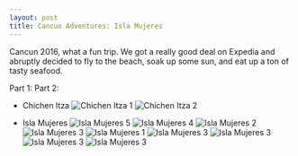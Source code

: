 ```yaml
---
layout: post
title: Cancun Adventures: Isla Mujeres
---
```


Cancun 2016, what a fun trip. We got a really good deal on Expedia and abruptly decided to fly to the beach, soak up some sun, and eat up a ton of tasty seafood.

Part 1: 
Part 2: 

* Chichen Itza 
![Chichen Itza 1](/images/chichenitza-1.jpg)
![Chichen Itza 2](/images/chichenitza-2.jpg)

* Isla Mujeres
![Isla Mujeres 5](/images/islamujeres-5.jpg)
![Isla Mujeres 4](/images/islamujeres-4.jpg)
![Isla Mujeres 2](/images/islamujeres-2.jpg)
![Isla Mujeres 3](/images/islamujeres-8.jpg)
![Isla Mujeres 1](/images/islamujeres-1.jpg)
![Isla Mujeres 3](/images/islamujeres-9.jpg)
![Isla Mujeres 3](/images/islamujeres-3.jpg)
![Isla Mujeres 3](/images/islamujeres-6.jpg)
![Isla Mujeres 3](/images/islamujeres-7.jpg)